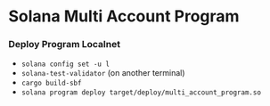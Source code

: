 # Solana Multi Account Program

### Deploy Program Localnet

- `solana config set -u l`
- `solana-test-validator` (on another terminal)
- `cargo build-sbf`
- `solana program deploy target/deploy/multi_account_program.so`
